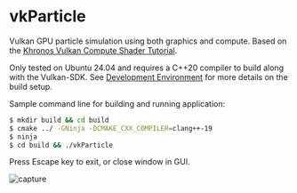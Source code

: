 # vkParticle

Vulkan GPU particle simulation using both graphics and compute.
Based on the [Khronos Vulkan Compute Shader Tutorial](https://docs.vulkan.org/tutorial/latest/11_Compute_Shader.html).

Only tested on Ubuntu 24.04 and requires a C++20 compiler to build along with the Vulkan-SDK. See [Development Environment](https://docs.vulkan.org/tutorial/latest/02_Development_environment.html) for more details on the build setup.


Sample command line for building and running application:
```sh
$ mkdir build && cd build
$ cmake ../ -GNinja -DCMAKE_CXX_COMPILER=clang++-19
$ ninja
$ cd build && ./vkParticle
```

Press Escape key to exit, or close window in GUI.

![capture](img/capture.gif)
